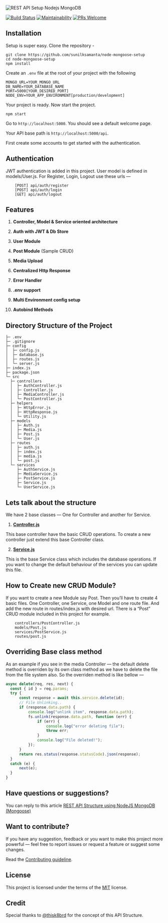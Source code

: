 ![REST API Setup Nodejs MongoDB](https://dev-to-uploads.s3.amazonaws.com/i/zxvx4pk4tdlqyk1x2a4c.png)

[![Build Status](https://travis-ci.org/sunilksamanta/node-mongoose-setup.svg?branch=master)](https://travis-ci.org/sunilksamanta/node-mongoose-setup)
[![Maintainability](https://api.codeclimate.com/v1/badges/25d8ccce7230ad5eb5c3/maintainability)](https://codeclimate.com/github/sunilksamanta/node-mongoose-setup/maintainability)
[![PRs Welcome](https://img.shields.io/badge/PRs-welcome-brightgreen.svg?style=flat-square)](contributing.md)
## Installation

Setup is super easy. Clone the repository - 

```shell script
git clone https://github.com/sunilksamanta/node-mongoose-setup
cd node-mongoose-setup
npm install
```

Create an ``.env`` file at the root of your project with the following

```dotenv
MONGO_URL=YOUR_MONGO_URL
DB_NAME=YOUR_DATABASE_NAME
PORT=5000[YOUR_DESIRED_PORT]
NODE_ENV=YOUR_APP_ENVIRONMENT[production/development]
```

Your project is ready. Now start the project.

```shell script
npm start
```

Go to ``http://localhost:5000``. You should see a default welcome page.

Your API base path is ``http://localhost:5000/api``.

First create some accounts to get started with the authentication.

## Authentication

JWT authentication is added in this project. User model is defined in models/User.js. 
For Register, Login, Logout use these urls —
```
    [POST] api/auth/register
    [POST] api/auth/login
    [GET] api/auth/logout
```

## Features

1. **Controller, Model & Service oriented architecture**

1. **Auth with JWT & Db Store**

1. **User Module**

1. **Post Module** (Sample CRUD)

1. **Media Upload**

1. **Centralized Http Response**

1. **Error Handler**

1. **.env support**

1. **Multi Environment config setup**

1. **Autobind Methods**

## Directory Structure of the Project
```
├─ .env
├─ .gitignore
├─ config
│  ├─ config.js
│  ├─ database.js
│  ├─ routes.js
│  └─ server.js
├─ index.js
├─ package.json
└─ src
  ├─ controllers
  │  ├─ AuthController.js
  │  ├─ Controller.js
  │  ├─ MediaController.js
  │  └─ PostController.js
  ├─ helpers
  │  ├─ HttpError.js
  │  ├─ HttpResponse.js
  │  └─ Utility.js
  ├─ models
  │  ├─ Auth.js
  │  ├─ Media.js
  │  ├─ Post.js
  │  └─ User.js
  ├─ routes
  │  ├─ auth.js
  │  ├─ index.js
  │  ├─ media.js
  │  └─ post.js
  └─ services
     ├─ AuthService.js
     ├─ MediaService.js
     ├─ PostService.js
     ├─ Service.js
     └─ UserService.js
```
## Lets talk about the structure

We have 2 base classes — One for Controller and another for Service.

1. **[Controller.js](src/controllers/Controller.js)** 

This base controller have the basic CRUD operations. To create a new controller just extend this base Controller class.

2. **[Service.js](src/services/Service.js)**
 
This is the base Service class which includes the database operations. If you want to change the default behaviour of the services you can update this file.


## How to Create new CRUD Module?

If you want to create a new Module say Post. Then you’ll have to create 4 basic files. One Controller, one Service, one Model and one route file. And add the new route in routes/index.js with desired url.
There is a “Post” CRUD module included in this project for example.
```   
    controllers/PostController.js
    models/Post.js
    services/PostService.js
    routes/post.js
```
## Overriding Base class method

As an example if you see in the media Controller — the default delete method is overriden by its own class method as we have to delete the file from the file system also. So the overriden method is like bellow —
```js
async delete(req, res, next) {
  const { id } = req.params;
  try {
      const response = await this.service.delete(id);
      // File Unlinking..
      if (response.data.path) {
          console.log("unlink item", response.data.path);
          fs.unlink(response.data.path, function (err) {
              if (err) {
                  console.log("error deleting file");
                  throw err;
              }
              console.log("File deleted!");
          });
      }
      return res.status(response.statusCode).json(response);
  }
  catch (e) {
      next(e);
  }
}
```

## Have questions or suggestions?
You can reply to this article [REST API Structure using NodeJS MongoDB (Mongoose)](https://medium.com/@sunilksamanta/rest-api-architecture-using-nodejs-mongodb-mongoose-64f9021c906f)

## Want to contribute?

If you have any suggestion, feedback or you want to make this project more powerful — feel free to report issues or request a feature or suggest some changes.

Read the [Contributing guideline](contributing.md).

## License

This project is licensed under the terms of the [MIT](https://choosealicense.com/licenses/mit/) license.


## Credit

Special thanks to [@thisk8brd](https://github.com/thisk8brd/node-starter) for the concept of this API Structure.
